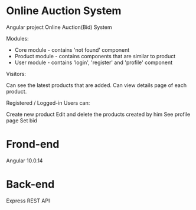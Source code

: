 # Online Auction System
Angular project Online Auction(Bid) System

Modules:

- Core module - contains 'not found' component 
- Product module - contains components that are similar to product 
- User module - contains 'login', 'register' and 'profile' component 

Visitors:

Can see the latest products that are added. Can view details page of each product.

Registered / Logged-in Users can:

Create new product 
Edit and delete the products created by him See profile page Set bid

# Frond-end
Angular 10.0.14

# Back-end
Express REST API
